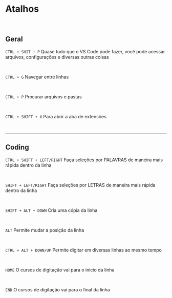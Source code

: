 # Atalhos

</br>

## Geral 

`CTRL + SHIT + P`
Quase tudo que o VS Code pode fazer, você pode acessar arquivos, configurações e diversas outras coisas

</br>

`CTRL + G`
Navegar entre linhas

</br>

`CTRL + P`
Procurar arquivos e pastas

</br>

`CTRL + SHIFT + X`
Para abrir a aba de extensões

</br>

_______________________________________________________________

## Coding

`CTRL + SHIFT + LEFT/RIGHT`
Faça seleções por PALAVRAS de maneira mais rápida dentro da linha

</br>

`SHIFT + LEFT/RIGHT`
Faça seleções por LETRAS de maneira mais rápida dentro da linha

</br>

`SHIFT + ALT + DOWN`
Cria uma cópia da linha

</br>

`ALT`
Permite mudar a posição da linha

</br>

`CTRL + ALT + DOWN/UP`
Permite digitar em diversas linhas ao mesmo tempo

</br>

`HOME`
O cursos de digitação vai para o inicio da linha

</br>

`END`
O cursos de digitação vai para o final da linha



